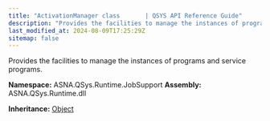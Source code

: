 ```yaml
---
title: "ActivationManager class       | QSYS API Reference Guide"
description: "Provides the facilities to manage the instances of programs and service programs. "
last_modified_at: 2024-08-09T17:25:29Z
sitemap: false
---
```


Provides the facilities to manage the instances of programs and service programs.

**Namespace:** ASNA.QSys.Runtime.JobSupport
**Assembly:** ASNA.QSys.Runtime.dll

**Inheritance:** [Object](https://docs.microsoft.com/en-us/dotnet/api/system.object)
<br>
<br>
